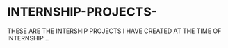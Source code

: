 # INTERNSHIP-PROJECTS-
THESE ARE THE INTERSHIP PROJECTS I HAVE CREATED AT THE TIME OF INTERNSHIP ..
